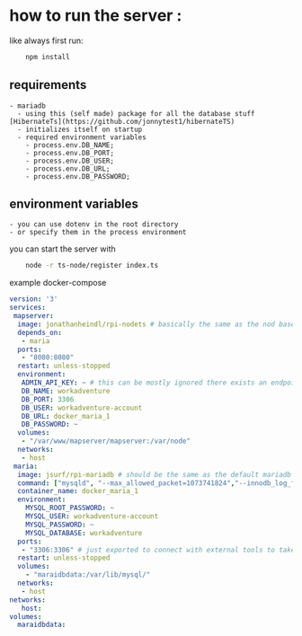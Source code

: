 # how to run the server :



like always first run: 

```bash
    npm install
```

## requirements

    - mariadb 
      - using this (self made) package for all the database stuff [HibernateTs](https://github.com/jonnytest1/hibernateTS)
      - initializes itself on startup 
      - required environment variables
        - process.env.DB_NAME;
        - process.env.DB_PORT;
        - process.env.DB_USER;
        - process.env.DB_URL;
        - process.env.DB_PASSWORD;

## environment variables
    - you can use dotenv in the root directory 
    - or specify them in the process environment

you can start the server with 


```bash
    node -r ts-node/register index.ts
```


example docker-compose 


```yaml
version: '3'
services:
 mapserver:
  image: jonathanheindl/rpi-nodets # basically the same as the nod base image source at https://github.com/jonnytest1/docker-images-rpi/tree/main/node
  depends_on:
   - maria
  ports: 
   - "8080:8080"
  restart: unless-stopped
  environment:
   ADMIN_API_KEY: ~ # this can be mostly ignored there exists an endpoint that shows where all the users are only if you're self hosted and have acess to the api-key [ApiProxy][(./resources\mapserver\api.proxy.ts)
   DB_NAME: workadventure
   DB_PORT: 3306
   DB_USER: workadventure-account
   DB_URL: docker_maria_1
   DB_PASSWORD: ~
  volumes:
   - "/var/www/mapserver/mapserver:/var/node"
  networks:
   - host
 maria:
  image: jsurf/rpi-mariadb # should be the same as the default mariadb image but for raspberrypi
  command: ["mysqld", "--max_allowed_packet=1073741824","--innodb_log_file_size=2G","--interactive_timeout=600","--wait_timeout=600"]
  container_name: docker_maria_1
  environment:
    MYSQL_ROOT_PASSWORD: ~
    MYSQL_USER: workadventure-account
    MYSQL_PASSWORD: ~
    MYSQL_DATABASE: workadventure
  ports:
   - "3306:3306" # just exported to connect with external tools to take a look at the data
  restart: unless-stopped
  volumes:
    - "maraidbdata:/var/lib/mysql/"
  networks:
   - host
networks:
   host:
volumes:
  maraidbdata:



```